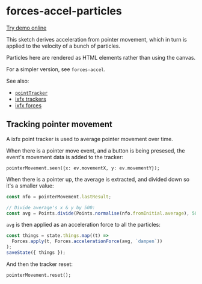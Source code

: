 # forces-accel-particles

[Try demo online](https://clinth.github.io/ixfx-demos/modulation/forces-accel-particles/)

This sketch derives acceleration from pointer movement, which in turn is applied
to the velocity of a bunch of particles.

Particles here are rendered as HTML elements rather than using the canvas.

For a simpler version, see `forces-accel`.

See also:
* [`pointTracker`](https://clinth.github.io/ixfx/functions/Trackers.points.html)
* [ixfx trackers](https://clinth.github.io/ixfx-docs/data/trackers/)
* [ixfx forces](https://clinth.github.io/ixfx-docs/modulation/forces/)

## Tracking pointer movement

A ixfx point tracker is used to average pointer movement over time.

When there is a pointer move event, and a button is being presesed, the event's
movement data is added to the tracker:

```
pointerMovement.seen({x: ev.movementX, y: ev.movementY});
```

When there is a pointer up, the average is extracted, and divided down so it's a
smaller value:

```js
const nfo = pointerMovement.lastResult;

// Divide average's x & y by 500:
const avg = Points.divide(Points.normalise(nfo.fromInitial.average), 500);
```

`avg` is then applied as an acceleration force to all the particles:

```js
const things = state.things.map((t) =>
  Forces.apply(t, Forces.accelerationForce(avg, `dampen`))
);
saveState({ things });
```

And then the tracker reset:

```
pointerMovement.reset();
```
